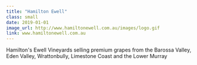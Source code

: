 ```yaml
---
title: "Hamilton Ewell"
class: small
date: 2019-01-01
image_url: http://www.hamiltonewell.com.au/images/logo.gif
link: www.hamiltonewell.com.au
---
```

Hamilton's Ewell Vineyards selling premium grapes from the Barossa Valley, Eden Valley, Wrattonbully, Limestone Coast and the Lower Murray
